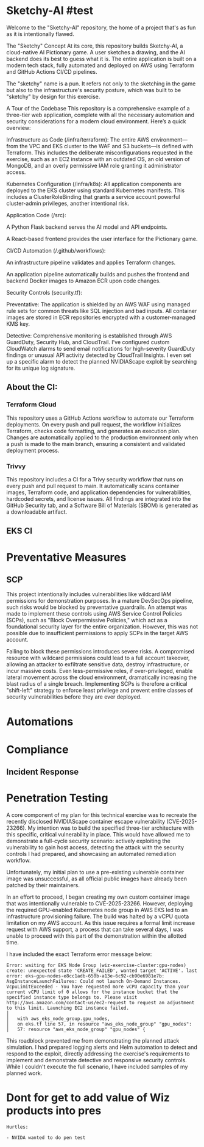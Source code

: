 # Sketchy-AI #test 
Welcome to the "Sketchy-AI" repository, the home of a project that's as fun as it is intentionally flawed.

The "Sketchy" Concept
At its core, this repository builds Sketchy-AI, a cloud-native AI Pictionary game. A user sketches a drawing, and the AI backend does its best to guess what it is. The entire application is built on a modern tech stack, fully automated and deployed on AWS using Terraform and GitHub Actions CI/CD pipelines.

The "sketchy" name is a pun. It refers not only to the sketching in the game but also to the infrastructure's security posture, which was built to be "sketchy" by design for this exercise.

A Tour of the Codebase
This repository is a comprehensive example of a three-tier web application, complete with all the necessary automation and security considerations for a modern cloud environment. Here’s a quick overview:

Infrastructure as Code (/infra/terraform): The entire AWS environment—from the VPC and EKS cluster to the WAF and S3 buckets—is defined with Terraform. This includes the deliberate misconfigurations requested in the exercise, such as an EC2 instance with an outdated OS, an old version of MongoDB, and an overly permissive IAM role granting it administrator access.

Kubernetes Configuration (/infra/k8s): All application components are deployed to the EKS cluster using standard Kubernetes manifests. This includes a ClusterRoleBinding that grants a service account powerful cluster-admin privileges, another intentional risk.

Application Code (/src):

A Python Flask backend serves the AI model and API endpoints.

A React-based frontend provides the user interface for the Pictionary game.

CI/CD Automation (/.github/workflows):

An infrastructure pipeline validates and applies Terraform changes.

An application pipeline automatically builds and pushes the frontend and backend Docker images to Amazon ECR upon code changes.

Security Controls (security.tf):

Preventative: The application is shielded by an AWS WAF using managed rule sets for common threats like SQL injection and bad inputs. All container images are stored in ECR repositories encrypted with a customer-managed KMS key.

Detective: Comprehensive monitoring is established through AWS GuardDuty, Security Hub, and CloudTrail. I've configured custom CloudWatch alarms to send email notifications for high-severity GuardDuty findings or unusual API activity detected by CloudTrail Insights. I even set up a specific alarm to detect the planned NVIDIAScape exploit by searching for its unique log signature.



## About the CI: 

### Terraform Cloud 

This repository uses a GitHub Actions workflow to automate our Terraform deployments. On every push and pull request, the workflow initializes Terraform, checks code formatting, and generates an execution plan. Changes are automatically applied to the production environment only when a push is made to the main branch, ensuring a consistent and validated deployment process.

### Trivvy 

This repository includes a CI for a Trivy security workflow that runs on every push and pull request to main. It automatically scans container images, Terraform code, and application dependencies for vulnerabilities, hardcoded secrets, and license issues. All findings are integrated into the GitHub Security tab, and a Software Bill of Materials (SBOM) is generated as a downloadable artifact.

## EKS CI 

# Preventative Measures 



## SCP 
This project intentionally includes vulnerabilities like wildcard IAM permissions for demonstration purposes. In a mature DevSecOps pipeline, such risks would be blocked by preventative guardrails. An attempt was made to implement these controls using AWS Service Control Policies (SCPs), such as "Block Overpermissive Policies," which act as a foundational security layer for the entire organization. However, this was not possible due to insufficient permissions to apply SCPs in the target AWS account.

Failing to block these permissions introduces severe risks. A compromised resource with wildcard permissions could lead to a full account takeover, allowing an attacker to exfiltrate sensitive data, destroy infrastructure, or incur massive costs. Even less-permissive roles, if over-privileged, enable lateral movement across the cloud environment, dramatically increasing the blast radius of a single breach. Implementing SCPs is therefore a critical "shift-left" strategy to enforce least privilege and prevent entire classes of security vulnerabilities before they are ever deployed.

# Automations 
# Compliance 
## Incident Response 



# Penetration Testing 


A core component of my plan for this technical exercise was to recreate the recently disclosed NVIDIAScape container escape vulnerability (CVE-2025-23266). My intention was to build the specified three-tier architecture with this specific, critical vulnerability in place. This would have allowed me to demonstrate a full-cycle security scenario: actively exploiting the vulnerability to gain host access, detecting the attack with the security controls I had prepared, and showcasing an automated remediation workflow.


Unfortunately, my initial plan to use a pre-existing vulnerable container image was unsuccessful, as all official public images have already been patched by their maintainers.

In an effort to proceed, I began creating my own custom container image that was intentionally vulnerable to CVE-2025-23266. However, deploying the required GPU-enabled Kubernetes node group in AWS EKS led to an infrastructure provisioning failure. The build was halted by a vCPU quota limitation on my AWS account. As this issue requires a formal limit increase request with AWS support, a process that can take several days, I was unable to proceed with this part of the demonstration within the allotted time.

I have included the exact Terraform error message below:
``` 
Error: waiting for EKS Node Group (wiz-exercise-cluster:gpu-nodes) create: unexpected state 'CREATE_FAILED', wanted target 'ACTIVE'. last error: eks-gpu-nodes-e8cc1adb-650b-a13e-6c92-cb90e6981e7b: AsgInstanceLaunchFailures: Could not launch On-Demand Instances. VcpuLimitExceeded - You have requested more vCPU capacity than your current vCPU limit of 0 allows for the instance bucket that the specified instance type belongs to. Please visit http://aws.amazon.com/contact-us/ec2-request to request an adjustment to this limit. Launching EC2 instance failed.
│ 
│   with aws_eks_node_group.gpu_nodes,
│   on eks.tf line 57, in resource "aws_eks_node_group" "gpu_nodes":
│   57: resource "aws_eks_node_group" "gpu_nodes" { 
```
This roadblock prevented me from demonstrating the planned attack simulation. I had prepared logging alerts and Helm automation to detect and respond to the exploit, directly addressing the exercise's requirements to implement and demonstrate detective and responsive security controls. While I couldn't execute the full scenario, I have included samples of my planned work.

# Dont for get to add value of Wiz products into pres 






    Hurtles: 

    - NVIDA wanted to do pen test 